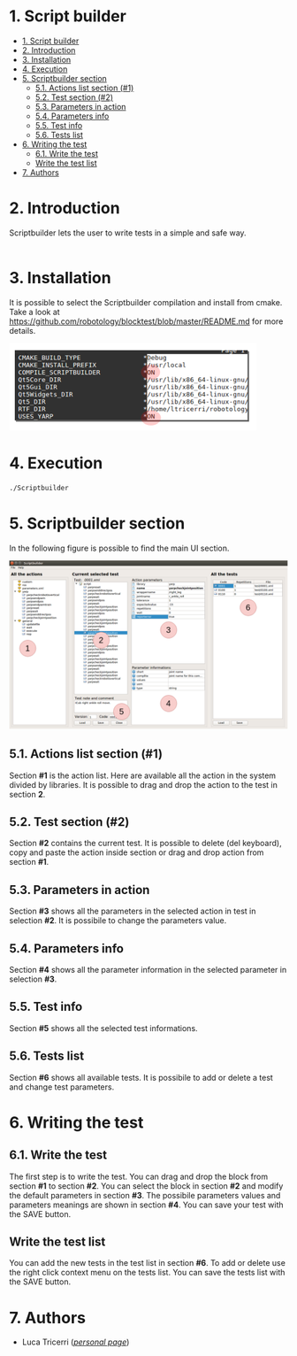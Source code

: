 # 1. Script builder

- [1. Script builder](#1-script-builder)
- [2. Introduction](#2-introduction)
- [3. Installation](#3-installation)
- [4. Execution](#4-execution)
- [5. Scriptbuilder section](#5-scriptbuilder-section)
  - [5.1. Actions list section (#1)](#51-actions-list-section-1)
  - [5.2. Test section (#2)](#52-test-section-2)
  - [5.3. Parameters in action](#53-parameters-in-action)
  - [5.4. Parameters info](#54-parameters-info)
  - [5.5. Test info](#55-test-info)
  - [5.6. Tests list](#56-tests-list)
- [6. Writing the test](#6-writing-the-test)
  - [6.1. Write the test](#61-write-the-test)
  - [Write the test list](#write-the-test-list)
- [7. Authors](#7-authors)

# 2. Introduction

Scriptbuilder lets the user to write tests in a simple and safe way.
<br/><br/>

# 3. Installation

It is possible to select the Scriptbuilder compilation and install from cmake.
Take a look at https://github.com/robotology/blocktest/blob/master/README.md
for more details.

![alt text](../img/img003.png "Tarp and Scriptbuilder options.")

# 4. Execution

```bash
./Scriptbuilder
```

# 5. Scriptbuilder section

In the following figure is possible to find the main UI section.

![alt text](img/img001.png "Scriptbuilder windows.")

## 5.1. Actions list section (#1)

Section **#1** is the action list. Here are available all the action
in the system divided by libraries.
It is possible to drag and drop the action to the test in section **2**.

## 5.2. Test section (#2)

Section **#2** contains the current test. It is possible to delete (del keyboard), copy and paste the action inside section or drag and drop action from section **#1**.

## 5.3. Parameters in action

Section **#3** shows all the parameters in the selected action in test
in selection **#2**. It is possibile to change the parameters value.

## 5.4. Parameters info

Section **#4** shows all the parameter information in the selected parameter in selection **#3**.

## 5.5. Test info

Section **#5** shows all the selected test informations.

## 5.6. Tests list

Section **#6** shows all available tests. It is possibile to add or delete a test and change test parameters.

# 6. Writing the test

## 6.1. Write the test
The first step is to write the test. You can drag and drop the block from section **#1** to section **#2**.
You can select the block in section **#2** and modify the default parameters in section **#3**. The possibile parameters values and parameters meanings are shown in section **#4**.
You can save your test with the SAVE button.

## Write the test list
You can add the new tests in the test list in section **#6**.
To add or delete use the right click context menu on the tests list.
You can save the tests list with the SAVE button.

# 7. Authors
* Luca Tricerri ([*personal page*](http://www.iit.it/en/people/Luca-tricerri.html))


